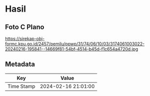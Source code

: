 # Hasil

## Foto C Plano

https://sirekap-obj-formc.kpu.go.id/2457/pemilu/ppwp/31/74/06/10/03/3174061003022-20240216-195841--14669f81-54bf-4514-b45d-f1c654a4720d.jpg


## Metadata

| Key        | Value               |
| ---------- | ------------------- |
| Time Stamp | 2024-02-16 21:01:00 |



